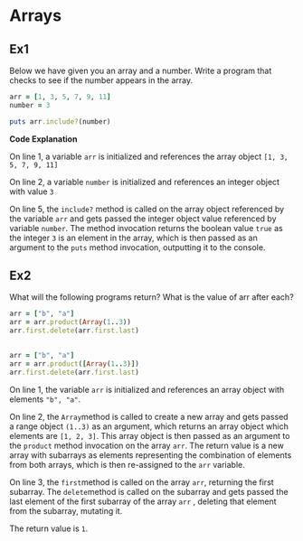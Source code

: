 # Arrays

## Ex1

Below we have given you an array and a number. Write a program that checks to see if the number appears in the array.

```ruby
arr = [1, 3, 5, 7, 9, 11]
number = 3

puts arr.include?(number)
```

**Code Explanation**

On line 1, a variable `arr` is initialized and references the array object `[1, 3, 5, 7, 9, 11]`

On line 2, a variable `number` is initialized and references an integer object with value `3`

On line 5, the `include?` method is called on the array object referenced by the variable `arr` and gets passed the integer object value referenced by variable `number`. The method invocation returns the boolean value `true` as the integer `3` is an element in the array, which is then passed as an argument to the `puts` method invocation, outputting it to the console.

## Ex2

What will the following programs return? What is the value of arr after each?

```ruby
arr = ["b", "a"]
arr = arr.product(Array(1..3))
arr.first.delete(arr.first.last)

  
arr = ["b", "a"]
arr = arr.product([Array(1..3)])
arr.first.delete(arr.first.last)
```

On line 1, the variable `arr` is initialized and references an array object with elements `"b", "a"`.

On line 2,  the `Array`method is called to create a new array and gets passed a range object `(1..3)` as an argument, which returns an array object which elements are `[1, 2, 3]`. This array object is then passed as an argument to the `product` method invocation on the array `arr`. The return value is a new array with subarrays as elements representing the combination of elements from both arrays, which is then re-assigned to the `arr` variable.

On line 3, the `first`method is called on the array `arr`, returning the first subarray. The `delete`method is called on the subarray and gets passed the last element of the first subarray of the array `arr` , deleting that element from the subarray, mutating it.

The return value is `1`.



